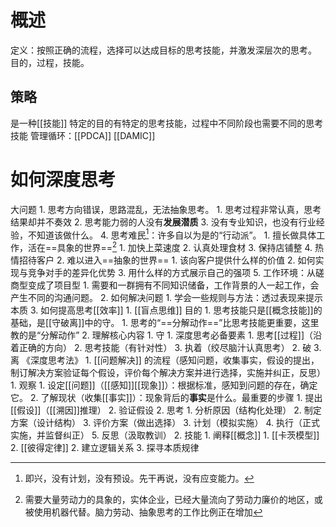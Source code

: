 # 概述
定义：按照正确的流程，选择可以达成目标的思考技能，并激发深层次的思考。
目的，过程，技能。

## 策略
是一种[[技能]]
特定的目的有特定的思考技能，过程中不同阶段也需要不同的思考技能
管理循环：[[PDCA]]
[[DAMIC]]
# 如何深度思考
大问题
	1. 思考方向错误，思路混乱，无法抽象思考。
		1. 思考过程非常认真，思考结果却并不奏效
		2. 思考能力弱的人没有**发展潜质**
		3. 没有专业知识，也没有行业经验，不知道该做什么。
		4. 思考难民[^1]：许多自以为是的“行动派”。
			1. 擅长做具体工作，活在==具象的世界==[^2]
				1. 加快上菜速度
				2. 认真处理食材
				3. 保持店铺整
				4. 热情招待客户
			2. 难以进入==抽象的世界==
				1. 该向客户提供什么样的价值
				2. 如何实现与竞争对手的差异化优势
				3. 用什么样的方式展示自己的强项
		5. 工作环境：从磋商型变成了项目型
			1. 需要和一群拥有不同知识储备，工作背景的人一起工作，会产生不同的沟通问题。
	2. 如何解决问题
		1. 学会一些规则与方法：透过表现来提示本质
	3. 如何提高思考[[效率]]
		1. [[盲点思维]] 
目的
	1. 思考技能只是[[概念技能]]的基础，是[[守破离]]中的守。
		1. 思考的“==分解动作==”比思考技能更重要，这里教的是“分解动作”
	2. 理解核心内容
		1. 守
			1. 深度思考必备要素
				1. 思考[[过程]]（沿着正确的方向）
				2. 思考技能（有针对性）
				3. 执着（绞尽脑汁认真思考）
		2. 破
		3. 离
《深度思考法》
	1. [[问题解决]] 的流程（感知问题，收集事实，假设的提出，制订解决方案验证每个假设，评价每个解决方案并进行选择，实施并纠正，反思）
		1. 观察
			1. 设定[[问题]]（[[感知]][[现象]]）：根据标准，感知到问题的存在，确定它。
			2. 了解现状（收集[[事实]]）：现象背后的**事实**是什么。最重要的步骤
				1. 提出[[假设]]（[[溯因]]推理）
				2. 验证假设
		2. 思考
			1. 分析原因（结构化处理）
			2. 制定方案（设计结构）
			3. 评价方案（做出选择）
		3. 计划（模拟实施）
		4. 执行（正式实施，并监督纠正）
		5. 反思（汲取教训）
	2. 技能
		1. 阐释[[概念]]
			1. [[卡茨模型]]
			2. [[彼得定律]]
		2. 建立逻辑关系
		3. 探寻本质规律

[^1]: 即兴，没有计划，没有预设。先干再说，没有应变能力。
[^2]: 需要大量劳动力的具象的，实体企业，已经大量流向了劳动力廉价的地区，或被使用机器代替。脑力劳动、抽象思考的工作比例正在增加